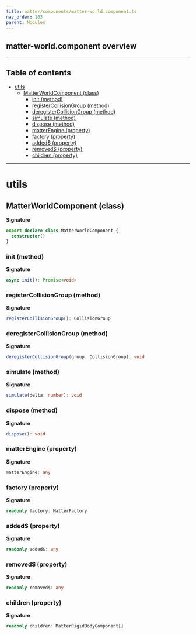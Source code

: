 ```yaml
---
title: matter/components/matter-world.component.ts
nav_order: 103
parent: Modules
---
```


## matter-world.component overview

---

<h2 class="text-delta">Table of contents</h2>

- [utils](#utils)
  - [MatterWorldComponent (class)](#matterworldcomponent-class)
    - [init (method)](#init-method)
    - [registerCollisionGroup (method)](#registercollisiongroup-method)
    - [deregisterCollisionGroup (method)](#deregistercollisiongroup-method)
    - [simulate (method)](#simulate-method)
    - [dispose (method)](#dispose-method)
    - [matterEngine (property)](#matterengine-property)
    - [factory (property)](#factory-property)
    - [added$ (property)](#added-property)
    - [removed$ (property)](#removed-property)
    - [children (property)](#children-property)

---

# utils

## MatterWorldComponent (class)

**Signature**

```ts
export declare class MatterWorldComponent {
  constructor()
}
```

### init (method)

**Signature**

```ts
async init(): Promise<void>
```

### registerCollisionGroup (method)

**Signature**

```ts
registerCollisionGroup(): CollisionGroup
```

### deregisterCollisionGroup (method)

**Signature**

```ts
deregisterCollisionGroup(group: CollisionGroup): void
```

### simulate (method)

**Signature**

```ts
simulate(delta: number): void
```

### dispose (method)

**Signature**

```ts
dispose(): void
```

### matterEngine (property)

**Signature**

```ts
matterEngine: any
```

### factory (property)

**Signature**

```ts
readonly factory: MatterFactory
```

### added$ (property)

**Signature**

```ts
readonly added$: any
```

### removed$ (property)

**Signature**

```ts
readonly removed$: any
```

### children (property)

**Signature**

```ts
readonly children: MatterRigidBodyComponent[]
```
